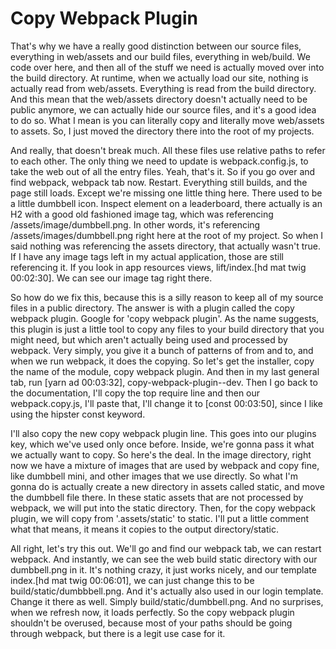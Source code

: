 # Copy Webpack Plugin

That's why we have a really good distinction between our source files, everything in web/assets and our build files, everything in web/build. We code over here, and then all of the stuff we need is actually moved over into the build directory. At runtime, when we actually load our site, nothing is actually read from web/assets. Everything is read from the build directory. And this mean that the web/assets directory doesn't actually need to be public anymore, we can actually hide our source files, and it's a good idea to do so. What I mean is you can literally copy and literally move web/assets to assets. So, I just moved the directory there into the root of my projects.

And really, that doesn't break much. All these files use relative paths to refer to each other. The only thing we need to update is webpack.config.js, to take the web out of all the entry files. Yeah, that's it. So if you go over and find webpack, webpack tab now. Restart. Everything still builds, and the page still loads. Except we're missing one little thing here. There used to be a little dumbbell icon. Inspect element on a leaderboard, there actually is an H2 with a good old fashioned image tag, which was referencing /assets/image/dumbbell.png. In other words, it's referencing /assets/images/dumbbell.png right here at the root of my project. So when I said nothing was referencing the assets directory, that actually wasn't true. If I have any image tags left in my actual application, those are still referencing it. If you look in app resources views, lift/index.[hd mat twig 00:02:30]. We can see our image tag right there.

So how do we fix this, because this is a silly reason to keep all of my source files in a public directory. The answer is with a plugin called the copy webpack plugin. Google for 'copy webpack plugin'. As the name suggests, this plugin is just a little tool to copy any files to your build directory that you might need, but which aren't actually being used and processed by webpack. Very simply, you give it a bunch of patterns of from and to, and when we run webpack, it does the copying. So let's get the installer, copy the name of the module, copy webpack plugin. And then in my last general tab, run [yarn ad 00:03:32], copy-webpack-plugin--dev. Then I go back to the documentation, I'll copy the top require line and then our webpack.copy.js, I'll paste that, I'll change it to [const 00:03:50], since I like using the hipster const keyword.

I'll also copy the new copy webpack plugin line. This goes into our plugins key, which we've used only once before. Inside, we're gonna pass it what we actually want to copy. So here's the deal. In the image directory, right now we have a mixture of images that are used by webpack and copy fine, like dumbbell mini, and other images that we use directly. So what I'm gonna do is actually create a new directory in assets called static, and move the dumbbell file there. In these static assets that are not processed by webpack, we will put into the static directory. Then, for the copy webpack plugin, we will copy from '.assets/static' to static. I'll put a little comment what that means, it means it copies to the output directory/static.

All right, let's try this out. We'll go and find our webpack tab, we can restart webpack. And instantly, we can see the web build static directory with our dumbbell.png in it. It's nothing crazy, it just works nicely, and our template index.[hd mat twig 00:06:01], we can just change this to be build/static/dumbbbell.png. And it's actually also used in our login template. Change it there as well. Simply build/static/dumbbell.png. And no surprises, when we refresh now, it loads perfectly. So the copy webpack plugin shouldn't be overused, because most of your paths should be going through webpack, but there is a legit use case for it.

